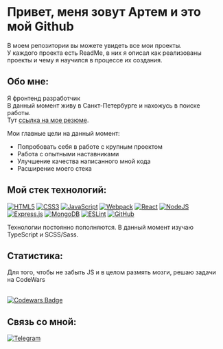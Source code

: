 # Привет, меня зовут Артем и это мой Github

В моем репозитории вы можете увидеть все мои проекты. <br>У каждого проекта есть ReadMe, в них я описал как реализованы проекты и чему я научился в процессе их создания.

## Обо мне:

Я фронтенд разработчик<br>
В данный момент живу в Санкт-Петербурге и нахожусь в поиске работы.<br>
Тут <a href="https://spb.hh.ru/resume/475f0a35ff0b4c07120039ed1f6b596162587a" target="_blank">ссылка на мое резюме</a>.

Мои главные цели на данный момент:
* Попробовать себя в работе с крупным проектом
* Работа с опытными наставниками
* Улучшение качества написанного мной кода
* Расширение моего стека

## Мой стек технологий:
[![HTML5](https://img.shields.io/badge/html5-%23E34F26.svg?style=for-the-badge&logo=html5&logoColor=white)](https://html.spec.whatwg.org/multipage/)
[![CSS3](https://img.shields.io/badge/css3-%231572B6.svg?style=for-the-badge&logo=css3&logoColor=white)](https://www.w3.org/Style/CSS/)
[![JavaScript](https://img.shields.io/badge/javascript-%23323330.svg?style=for-the-badge&logo=javascript&logoColor=%23F7DF1E)](https://developer.mozilla.org/en-US/docs/Web/JavaScript)
[![Webpack](https://img.shields.io/badge/webpack-%238DD6F9.svg?style=for-the-badge&logo=webpack&logoColor=black)](https://webpack.js.org/)
[![React](https://img.shields.io/badge/react-%2320232a.svg?style=for-the-badge&logo=react&logoColor=%2361DAFB)](https://reactjs.org/)
[![NodeJS](https://img.shields.io/badge/node.js-6DA55F?style=for-the-badge&logo=node.js&logoColor=white)](https://nodejs.org/en/)
[![Express.js](https://img.shields.io/badge/express.js-%23404d59.svg?style=for-the-badge&logo=express&logoColor=%2361DAFB)](https://expressjs.com/)
[![MongoDB](https://img.shields.io/badge/MongoDB-%234ea94b.svg?style=for-the-badge&logo=mongodb&logoColor=white)](https://www.mongodb.com/)
[![ESLint](https://img.shields.io/badge/ESLint-4B3263?style=for-the-badge&logo=eslint&logoColor=white)](https://eslint.org/)
[![GitHub](https://img.shields.io/badge/github-%23121011.svg?style=for-the-badge&logo=github&logoColor=white)](https://docs.github.com)

Технологии постоянно пополняются. В данный момент изучаю TypeScript и SCSS/Sass.

## Статистика:
Для того, чтобы не забыть JS и в целом размять мозги, решаю задачи на CodeWars

<br>[![Codewars Badge](https://www.codewars.com/users/Artem-Mit/badges/small)](https://www.codewars.com/users/Artem-Mit)

## Связь со мной:

[![Telegram](https://img.shields.io/badge/Telegram-2CA5E0?style=for-the-badge&logo=telegram&logoColor=white)](https://t.me/mitin_art)
